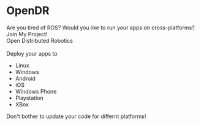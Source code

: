 # OpenDR
Are you tired of ROS? Would you like to run your apps on cross-platforms? Join My Project!<br>
Open Distributed Robotics <br><br>
Deploy your apps to 
- Linux<br>
- Windows<br>
- Android<br>
- iOS<br>
- Windows Phone<br>
- Playstation<br>
- XBox

Don't bother to update your code for differnt platforms!
